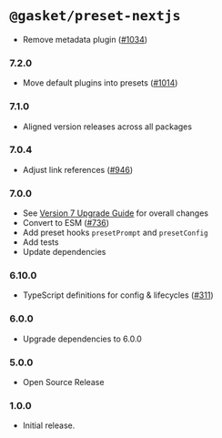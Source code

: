 # `@gasket/preset-nextjs`

- Remove metadata plugin ([#1034])

### 7.2.0

- Move default plugins into presets ([#1014])

### 7.1.0

- Aligned version releases across all packages

### 7.0.4

- Adjust link references ([#946])

### 7.0.0

- See [Version 7 Upgrade Guide] for overall changes
- Convert to ESM ([#736])
- Add preset hooks `presetPrompt` and `presetConfig`
- Add tests
- Update dependencies

### 6.10.0

- TypeScript definitions for config & lifecycles ([#311])

### 6.0.0

- Upgrade dependencies to 6.0.0

### 5.0.0

- Open Source Release

### 1.0.0

- Initial release.


[Version 7 Upgrade Guide]: /docs/upgrade-to-7.md
[#311]: https://github.com/godaddy/gasket/pull/311
[#736]: https://github.com/godaddy/gasket/pull/736
[#762]: https://github.com/godaddy/gasket/pull/762
[#946]: https://github.com/godaddy/gasket/pull/946
[#1014]: https://github.com/godaddy/gasket/pull/1014
[#1034]: https://github.com/godaddy/gasket/pull/1034
